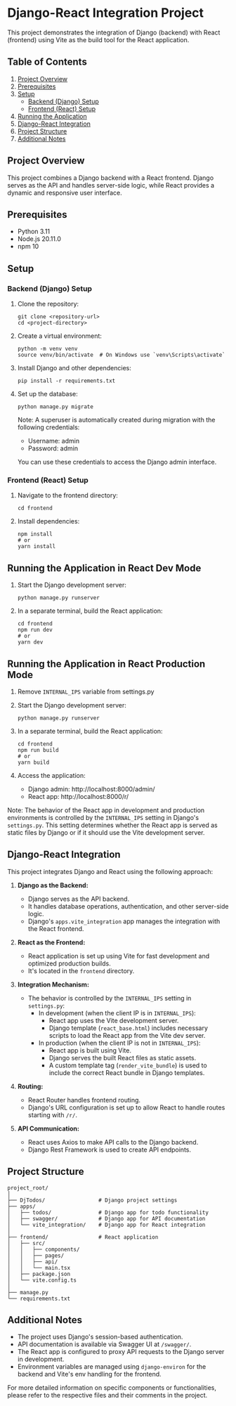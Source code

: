 # Django-React Integration Project

This project demonstrates the integration of Django (backend) with React (frontend) using Vite as the build tool for the React application.

## Table of Contents

1. [Project Overview](#project-overview)
2. [Prerequisites](#prerequisites)
3. [Setup](#setup)
   - [Backend (Django) Setup](#backend-django-setup)
   - [Frontend (React) Setup](#frontend-react-setup)
4. [Running the Application](#running-the-application)
5. [Django-React Integration](#django-react-integration)
6. [Project Structure](#project-structure)
7. [Additional Notes](#additional-notes)

## Project Overview

This project combines a Django backend with a React frontend. Django serves as the API and handles server-side logic, while React provides a dynamic and responsive user interface.

## Prerequisites

- Python 3.11
- Node.js 20.11.0
- npm 10 

## Setup

### Backend (Django) Setup

1. Clone the repository:
   ```
   git clone <repository-url>
   cd <project-directory>
   ```

2. Create a virtual environment:
   ```
   python -m venv venv
   source venv/bin/activate  # On Windows use `venv\Scripts\activate`
   ```

3. Install Django and other dependencies:
   ```
   pip install -r requirements.txt
   ```

4. Set up the database:
   ```
   python manage.py migrate
   ```

   Note: A superuser is automatically created during migration with the following credentials:
   - Username: admin
   - Password: admin

   You can use these credentials to access the Django admin interface.

### Frontend (React) Setup

1. Navigate to the frontend directory:
   ```
   cd frontend
   ```

2. Install dependencies:
   ```
   npm install
   # or
   yarn install
   ```

## Running the Application in React Dev Mode

1. Start the Django development server:
   ```
   python manage.py runserver
   ```

2. In a separate terminal, build the React application:
   ```
   cd frontend
   npm run dev
   # or
   yarn dev
   ```

## Running the Application in React Production Mode

1. Remove `INTERNAL_IPS` variable from settings.py
2. Start the Django development server:
   ```
   python manage.py runserver
   ```

2. In a separate terminal, build the React application:
   ```
   cd frontend
   npm run build
   # or
   yarn build
   ```

3. Access the application:
   - Django admin: http://localhost:8000/admin/
   - React app: http://localhost:8000/r/

Note: The behavior of the React app in development and production environments is controlled by the `INTERNAL_IPS` setting in Django's `settings.py`. This setting determines whether the React app is served as static files by Django or if it should use the Vite development server.

## Django-React Integration

This project integrates Django and React using the following approach:

1. **Django as the Backend:**
   - Django serves as the API backend.
   - It handles database operations, authentication, and other server-side logic.
   - Django's `apps.vite_integration` app manages the integration with the React frontend.

2. **React as the Frontend:**
   - React application is set up using Vite for fast development and optimized production builds.
   - It's located in the `frontend` directory.

3. **Integration Mechanism:**
   - The behavior is controlled by the `INTERNAL_IPS` setting in `settings.py`:
     - In development (when the client IP is in `INTERNAL_IPS`):
       - React app uses the Vite development server.
       - Django template (`react_base.html`) includes necessary scripts to load the React app from the Vite dev server.
     - In production (when the client IP is not in `INTERNAL_IPS`):
       - React app is built using Vite.
       - Django serves the built React files as static assets.
       - A custom template tag (`render_vite_bundle`) is used to include the correct React bundle in Django templates.

4. **Routing:**
   - React Router handles frontend routing.
   - Django's URL configuration is set up to allow React to handle routes starting with `/r/`.

5. **API Communication:**
   - React uses Axios to make API calls to the Django backend.
   - Django Rest Framework is used to create API endpoints.

## Project Structure

```
project_root/
│
├── DjTodos/                 # Django project settings
├── apps/
│   ├── todos/               # Django app for todo functionality
│   ├── swagger/             # Django app for API documentation
│   └── vite_integration/    # Django app for React integration
│
├── frontend/                # React application
│   ├── src/
│   │   ├── components/
│   │   ├── pages/
│   │   ├── api/
│   │   └── main.tsx
│   ├── package.json
│   └── vite.config.ts
│
├── manage.py
└── requirements.txt
```

## Additional Notes

- The project uses Django's session-based authentication.
- API documentation is available via Swagger UI at `/swagger/`.
- The React app is configured to proxy API requests to the Django server in development.
- Environment variables are managed using `django-environ` for the backend and Vite's env handling for the frontend.

For more detailed information on specific components or functionalities, please refer to the respective files and their comments in the project.